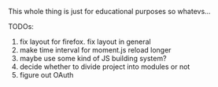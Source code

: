 This whole thing is just for educational purposes so whatevs...

TODOs:

1. fix layout for firefox. fix layout in general
1. make time interval for moment.js reload longer
1. maybe use some kind of JS building system?
1. decide whether to divide project into modules or not
1. figure out OAuth
